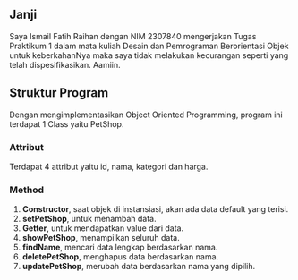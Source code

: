 ## Janji
Saya Ismail Fatih Raihan dengan NIM 2307840 mengerjakan Tugas Praktikum 1 dalam mata kuliah Desain dan Pemrograman Berorientasi Objek untuk keberkahanNya maka saya tidak melakukan kecurangan seperti yang telah dispesifikasikan. Aamiin.

## Struktur Program
Dengan mengimplementasikan Object Oriented Programming, program ini terdapat 1 Class yaitu PetShop. 

### Attribut
Terdapat 4 attribut yaitu id, nama, kategori dan harga.

### Method
1. **Constructor**, saat objek di instansiasi, akan ada data default yang terisi.
2. **setPetShop**, untuk menambah data.
3. **Getter**, untuk mendapatkan value dari data.
4. **showPetShop**, menampilkan seluruh data.
5. **findName**, mencari data lengkap berdasarkan nama.
6. **deletePetShop**, menghapus data berdasarkan nama.
7. **updatePetShop**, merubah data berdasarkan nama yang dipilih.

